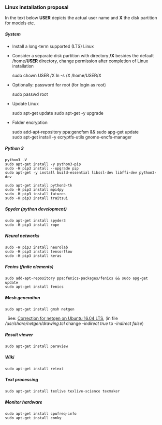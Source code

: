 ### Linux installation proposal

<!-- Version: 2018-03-20 Dietmar Wilhelm Weiss -->

In the text below **USER** depicts the actual user name and **X** the disk partition for models etc.

##### System

- Install a long-term supported (LTS) Linux
- Consider a separate disk partition with directory **/X** besides the default /home/**USER** directory, 
  change permission after completion of Linux installation
 
    sudo chown USER /X
    ln -s /X /home/USER/X

- Optionally: password for root (for login as root)

    sudo passwd root 

- Update Linux

    sudo apt-get update
    sudo apt-get -y upgrade

- Folder encryption

    sudo add-apt-repository ppa:gencfsm && sudo apg-get update  
    sudo apt-get install -y ecryptfs-utils gnome-encfs-manager

##### Python 3

    python3 -V
    sudo apt-get install -y python3-pip
    sudo -H pip3 install --upgrade pip 
    sudo apt-get -y install build-essential libssl-dev libffi-dev python3-dev
 
    sudo apt-get install python3-tk
    sudo -H pip3 install mpi4py
    sudo -H pip3 install futures
    sudo -H pip3 install traitsui

##### Spyder (python development)

    sudo apt-get install spyder3
    sudo -H pip3 install rope

##### Neural networks

    sudo -H pip3 install neurolab
    sudo -H pip3 install tensorflow
    sudo -H pip3 install keras

##### Fenics (finite elements)

    sudo add-apt-repository ppa:fenics-packages/fenics && sudo apg-get update
    sudo apt-get install fenics

##### Mesh generation

    sudo apt-get install gmsh netgen
    
&nbsp; See: [Correction for netgen on Ubuntu 16.04 LTS](https://sourceforge.net/p/netgen-mesher/discussion/905307/thread/946ccfc2/), (in file _/usr/share/netgen/drawing.tcl_ change _-indirect true_ to _-indirect false_)

##### Result viewer

    sudo apt-get install paraview

##### Wiki

    sudo apt-get install retext

##### Text processing

    sudo apt-get install texlive texlive-science texmaker

##### Monitor hardware

    sudo apt-get install cpufreq-info
    sudo apt-get install conky


